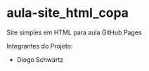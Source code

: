 # aula-site_html_copa
Site simples em HTML para aula GitHub Pages

Integrantes do Projeto:
- Diogo Schwartz
